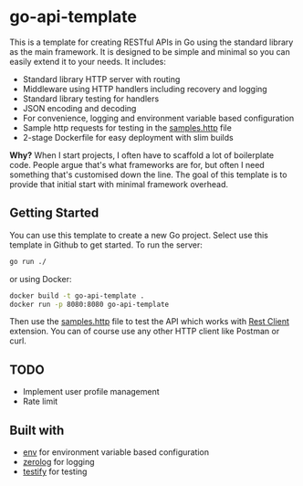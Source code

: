 # go-api-template

This is a template for creating RESTful APIs in Go using the standard library as the main framework. It is designed to be simple and minimal so you can easily extend it to your needs. It includes:

- Standard library HTTP server with routing
- Middleware using HTTP handlers including recovery and logging
- Standard library testing for handlers
- JSON encoding and decoding
- For convenience, logging and environment variable based configuration
- Sample http requests for testing in the [samples.http](samples.http) file
- 2-stage Dockerfile for easy deployment with slim builds

**Why?** When I start projects, I often have to scaffold a lot of boilerplate code. People argue that's what frameworks are for, but often I need something that's customised down the line. The goal of this template is to provide that initial start with minimal framework overhead.

## Getting Started

You can use this template to create a new Go project. Select use this template in Github to get started. To run the server:

```bash
go run ./
```

or using Docker:

```bash
docker build -t go-api-template .
docker run -p 8080:8080 go-api-template
```

Then use the [samples.http](samples.http) file to test the API which works with [Rest Client](https://marketplace.visualstudio.com/items?itemName=humao.rest-client) extension. You can of course use any other HTTP client like Postman or curl.

## TODO

- Implement user profile management
- Rate limit

## Built with

- [env](https://github.com/caarlos0/env) for environment variable based configuration
- [zerolog](https://github.com/rs/zerolog) for logging
- [testify](https://github.com/stretchr/testify) for testing
